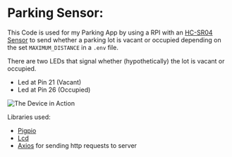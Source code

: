 # Parking Sensor:

This Code is used for my Parking App by using a RPI with an [HC-SR04 Sensor][ultrasonic-sensor] to send whether a parking lot is vacant or occupied depending on the set `MAXIMUM_DISTANCE` in a `.env` file.

There are two LEDs that signal whether (hypothetically) the lot is vacant or occupied.

* Led at Pin 21 (Vacant)
* Led at Pin 26 (Occupied)

![The Device in Action](https://media.giphy.com/media/5WISnaYjos3EBXg6MS/giphy.gif)

Libraries used:

* [Pigpio][pigpio] 
* [Lcd][lcd]
* [Axios][axios] for sending http requests to server


[lcd]: https://github.com/fivdi/lcd
[ultrasonic-sensor]: https://to-be-added
[pigpio]: https://github.com/fivdi/pigpio
[axios]: https://to-be-added

